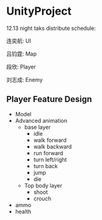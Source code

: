 # UnityProject

12.13 night taks distribute schedule:

连奕航: UI

吕钧霆: Map

段欣: Player

刘志成: Enemy



## Player Feature Design

- Model
- Advanced animation
  - base layer
    - idle
    - walk forward
    - walk backward
    - run forward 
    - turn left/right
    - turn back
    - jump
    - die
  - Top body layer
    - shoot
    - crouch
- ammo
- health
